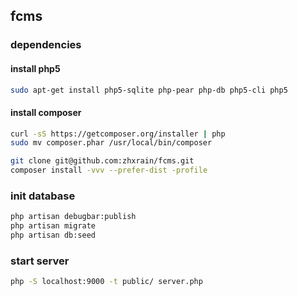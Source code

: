 ## fcms 

### dependencies

#### install php5

```bash
sudo apt-get install php5-sqlite php-pear php-db php5-cli php5
```
#### install composer

```bash
curl -sS https://getcomposer.org/installer | php
sudo mv composer.phar /usr/local/bin/composer
```

```bash
git clone git@github.com:zhxrain/fcms.git
composer install -vvv --prefer-dist -profile
```

### init database

```bash
php artisan debugbar:publish
php artisan migrate
php artisan db:seed 
```

### start server

```bash
php -S localhost:9000 -t public/ server.php
```

